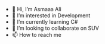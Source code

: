 - 👋 Hi, I’m Asmaaa Ali 
- 👀 I’m interested in Development 
- 🌱 I’m currently learning C# 
- 💞️ I’m looking to collaborate on SUV
- 📫 How to reach me 

<!---
Asmaa-Aly-M/Asmaa-Aly-M is a ✨ special ✨ repository because its `README.md` (this file) appears on your GitHub profile.
You can click the Preview link to take a look at your changes.
--->
